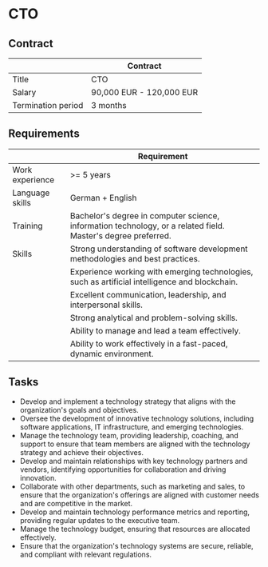 # CTO

## Contract

|                    | Contract                 |
| ------------------ | ------------------------ |
| Title              | CTO                      |
| Salary             | 90,000 EUR - 120,000 EUR |
| Termination period | 3 months                 |

## Requirements

|                 | Requirement                                                  |
| --------------- | ------------------------------------------------------------ |
| Work experience | >= 5 years                                                   |
| Language skills | German + English                                             |
| Training        | Bachelor's degree in computer science, information technology, or a related field. Master's degree preferred. |
| Skills          | Strong understanding of software development methodologies and best practices. |
|                 | Experience working with emerging technologies, such as artificial intelligence and blockchain. |
|                 | Excellent communication, leadership, and interpersonal skills. |
|                 | Strong analytical and problem-solving skills.                |
|                 | Ability to manage and lead a team effectively.               |
|                 | Ability to work effectively in a fast-paced, dynamic environment. |

## Tasks

- Develop and implement a technology strategy that aligns with the organization's goals and objectives.
- Oversee the development of innovative technology solutions, including software applications, IT infrastructure, and emerging technologies.
- Manage the technology team, providing leadership, coaching, and support to ensure that team members are aligned with the technology strategy and achieve their objectives.
- Develop and maintain relationships with key technology partners and vendors, identifying opportunities for collaboration and driving innovation.
- Collaborate with other departments, such as marketing and sales, to ensure that the organization's offerings are aligned with customer needs and are competitive in the market.
- Develop and maintain technology performance metrics and reporting, providing regular updates to the executive team.
- Manage the technology budget, ensuring that resources are allocated effectively.
- Ensure that the organization's technology systems are secure, reliable, and compliant with relevant regulations.
